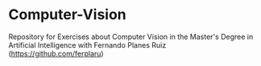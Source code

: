 # Computer-Vision
Repository for Exercises about Computer Vision in the Master's Degree in Artificial Intelligence with Fernando Planes Ruiz (https://github.com/ferplaru)
